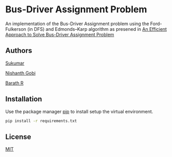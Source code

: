 # Bus-Driver Assignment Problem

An implementation of the Bus-Driver Assignment problem using the Ford-Fulkerson (in DFS) and Edmonds–Karp algorithm as presened in [An Efficient Approach to Solve Bus-Driver Assignment Problem](https://github.com/sukumar1612/BDAP_DAA_project/blob/master/research_paper_used.pdf) 


## Authors

[Sukumar](https://github.com/sukumar1612)

[Nishanth Gobi](https://github.com/Nishanth-Gobi)

[Barath R](https://github.com/Barath-2001)



## Installation

Use the package manager [pip](https://pip.pypa.io/en/stable/) to install setup the virtual environment.

```bash
pip install -r requirements.txt
```

## License

[MIT](https://github.com/sukumar1612/BDAP_DAA_project/blob/master/LICENSE)
